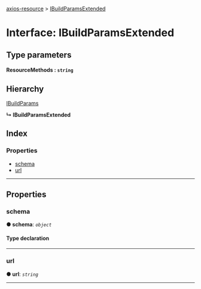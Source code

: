 [axios-resource](../README.md) > [IBuildParamsExtended](../interfaces/ibuildparamsextended.md)

# Interface: IBuildParamsExtended

## Type parameters

#### ResourceMethods : `string`

## Hierarchy

[IBuildParams](ibuildparams.md)

**↳ IBuildParamsExtended**

## Index

### Properties

- [schema](ibuildparamsextended.md#schema)
- [url](ibuildparamsextended.md#url)

---

## Properties

<a id="schema"></a>

### schema

**● schema**: _`object`_

#### Type declaration

---

<a id="url"></a>

### url

**● url**: _`string`_

---

